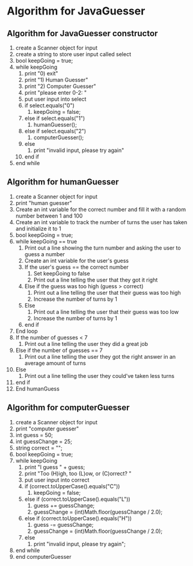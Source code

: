 # Algorithm for JavaGuesser
## Algorithm for JavaGuesser constructor
1. create a Scanner object for input
1. create a string to store user input called select
1. bool keepGoing = true;
1. while keepGoing
    1. print "0) exit"
    1. print "1) Human Guesser"
    1. print "2) Computer Guesser"
    1. print "please enter 0-2: "
    1. put user input into select
    1. if select.equals("0")
        1. keepGoing = false;
    1. else if select.equals("1")
        1. humanGuesser();
    1. else if select.equals("2")
        1. computerGuesser();
    1. else
        1. print "invalid input, please try again"
    1. end if
1. end while
## Algorithm for humanGuesser
1. create a Scanner object for input
1. print "human guesser"
1. Create an int variable for the correct number and fill it with a random number between 1 and 100
1. Create an int variable to track the number of turns the user has taken and initialize it to 1
1. bool keepGoing = true;
1. while keepGoing == true
    1. Print out a line showing the turn number and asking the user to guess a number
    1. Create an int variable for the user's guess
    1. If the user's guess == the correct number
        1. Set keepGoing to false
        1. Print out a line telling the user that they got it right
    1. Else if the guess was too high (guess > correct)
        1. Print out a line telling the user that their guess was too high
        1. Increase the number of turns by 1
    1. Else
        1. Print out a line telling the user that their guess was too low
        1. Increase the number of turns by 1
    1. end if
1. End loop
1. If the number of guesses < 7
    1. Print out a line telling the user they did a great job
1. Else if the number of guesses == 7
    1. Print out a line telling the user they got the right answer in an average amount of turns
1. Else
    1. Print out a line telling the user they could've taken less turns
1. end if
1. End humanGuess
## Algorithm for computerGuesser
1. create a Scanner object for input
1. print "computer guesser"
1. int guess = 50;
1. int guessChange = 25;
1. string correct = "";
1. bool keepGoing = true;
1. while keepGoing
    1. print "I guess " + guess;
    1. print "Too (H)igh, too (L)ow, or (C)orrect? "
    1. put user input into correct
    1. if (correct.toUpperCase().equals("C"))
        1. keepGoing = false;
    1. else if (correct.toUpperCase().equals("L"))
        1. guess += guessChange;
        1. guessChange = (int)Math.floor(guessChange / 2.0);
    1. else if (correct.toUpperCase().equals("H"))
        1. guess -= guessChange;
        1. guessChange = (int)Math.floor(guessChange / 2.0);
    1. else
        1. print "invalid input, please try again";
1. end while
1. end computerGuesser
